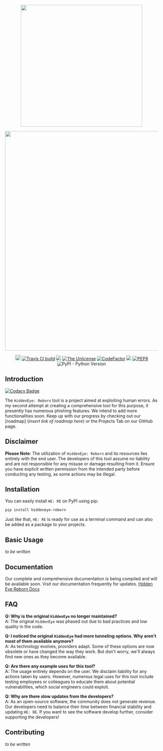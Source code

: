 <p align="center">
    <img src="https://github.com/Open-Security-Group-OSG/HiddenEyeReborn/raw/main/art/HiddenEyeLogo.svg" width="400">
</p>
<p align="center">
    <img src="https://github.com/Open-Security-Group-OSG/HiddenEyeReborn/raw/main/art/HE:RE_text.svg" width="720">
</p>
<p align="center">
    <a href="https://badge.fury.io/py/hiddeneye-reborn"><img src="https://badge.fury.io/py/hiddeneye-reborn.svg" alt="PyPI version" height="18"></a>
    <a href="https://travis-ci.com/github/Open-Security-Group-OSG/HiddenEyeReborn"><img title="Travis CI build" src="https://travis-ci.com/Open-Security-Group-OSG/HiddenEyeReborn.svg?branch=master"></a>
    <a href="https://codecov.io/gh/Open-Security-Group-OSG/HiddenEyeReborn"><img src="https://codecov.io/gh/Open-Security-Group-OSG/HiddenEyeReborn/branch/master/graph/badge.svg" /></a>
    <a href="https://unlicense.org"><img title="The Unlicense" src="https://img.shields.io/badge/license-Unlicense-black.svg"></a>
    <a href="https://www.codefactor.io/repository/github/open-security-group-osg/hiddeneyereborn"><img src="https://www.codefactor.io/repository/github/open-security-group-osg/hiddeneyereborn/badge" alt="CodeFactor" /></a>
    <a href="https://www.codacy.com/gh/Open-Security-Group-OSG/HiddenEyeReborn/dashboard?utm_source=github.com&amp;utm_medium=referral&amp;utm_content=Open-Security-Group-OSG/HiddenEyeReborn&amp;utm_campaign=Badge_Grade"><img src="https://app.codacy.com/project/badge/Grade/372e5b4c61764b8f87580cd57eec92b9"/></a>
    <a href="https://www.python.org/dev/peps/pep-0008/"><img title="PEP8" src="https://img.shields.io/badge/code%20style-pep8-blue.svg"></a>
    <img alt="PyPI - Python Version" src="https://img.shields.io/pypi/pyversions/hiddeneye-reborn">
</p>

## Introduction

[![Codacy Badge](https://api.codacy.com/project/badge/Grade/c6b7d9ee30504c28b91a93837ca88860)](https://app.codacy.com/gh/D4rkS3c-Group/HiddenEyeReborn?utm_source=github.com&utm_medium=referral&utm_content=D4rkS3c-Group/HiddenEyeReborn&utm_campaign=Badge_Grade)

The `HiddenEye: Reborn` tool is a project aimed at exploiting human errors. As my second attempt at creating a comprehensive tool for this purpose, it presently has numerous phishing features. We intend to add more functionalities soon. Keep up with our progress by checking out our [roadmap] (*insert link of roadmap here*) or the Projects Tab on our GitHub page. 

## Disclaimer

**Please Note**: The utilization of `HiddenEye: Reborn` and its resources lies entirely with the end user. The developers of this tool assume no liability and are not responsible for any misuse or damage resulting from it. Ensure you have explicit written permission from the intended party before conducting any testing, as some actions may be illegal. 

## Installation

You can easily install `HE: RE` on PyPI using pip: 
```sh
pip install hiddeneye-reborn
```
Just like that, `HE: RE` is ready for use as a terminal command and can also be added as a package to your projects. 

## Basic Usage

*to be written*


## Documentation

Our complete and comprehensive documentation is being compiled and will be available soon. Visit our documentation frequently for updates. [Hidden Eye Reborn Docs](https://hiddeneye-reborn.readthedocs.io)

## FAQ

**Q: Why is the original `HiddenEye` no longer maintained?**  
A: The original `HiddenEye` was phased out due to bad practices and low quality in the code.  

**Q: I noticed the original `HiddenEye` had more tunneling options. Why aren't most of them available anymore?**  
A: As technology evolves, providers adapt. Some of these options are now obsolete or have changed the way they work. But don't worry, we'll always find new ones as they become available. 

**Q: Are there any example uses for this tool?**  
A: The usage entirely depends on the user. We disclaim liability for any actions taken by users. However, numerous legal uses for this tool include testing employees or colleagues to educate them about potential vulnerabilities, which social engineers could exploit. 

**Q: Why are there slow updates from the developers?**   
A: As an open-source software, the community does not generate revenue. Our developers need to balance their time between financial stability and updating `HE: RE`. If you want to see the software develop further, consider supporting the developers!

## Contributing

*to be written*

